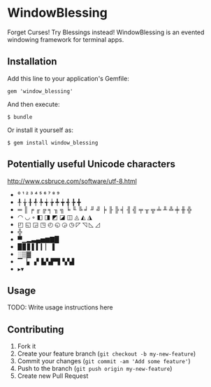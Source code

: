 # WindowBlessing

Forget Curses! Try Blessings instead! WindowBlessing is an evented windowing framework for terminal apps.

## Installation

Add this line to your application's Gemfile:

    gem 'window_blessing'

And then execute:

    $ bundle

Or install it yourself as:

    $ gem install window_blessing

## Potentially useful Unicode characters
http://www.csbruce.com/software/utf-8.html

  * ⁰ ¹ ² ³ ⁴ ⁵ ⁶ ⁷ ⁸ ⁹
  * ╀ ╁ ╂ ╃ ╄ ╅ ╆ ╇ ╈ ╉ ╊ ╋
  * ═ ║ ╒ ╓ ╔ ╕ ╖ ╗ ╘ ╙ ╚ ╛ ╜ ╝ ╞ ╟ ╠ ╡ ╢ ╣ ╤ ╥ ╦ ╧ ╨ ╩ ╪ ╫ ╬
  * ◠ ◡ ◦ ◧ ◨ ◩ ◪ ◫ ◬ ◭ ◮
  * ◰ ◱ ◲ ◳ ◴ ◵ ◶ ◷ ◸ ◹ ◺ ◿
  * ╬
  * ▀▁▂▃▄▅▆▇█
  * ▉▊▋▌▍▎▏▐
  * ░▒▓
  * ▔▕▖▗▘▙▚▛▜▝▞▟
  * ▸▾

## Usage

TODO: Write usage instructions here

## Contributing

1. Fork it
2. Create your feature branch (`git checkout -b my-new-feature`)
3. Commit your changes (`git commit -am 'Add some feature'`)
4. Push to the branch (`git push origin my-new-feature`)
5. Create new Pull Request
